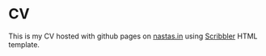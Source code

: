 # CV

This is my CV hosted with github pages on [nastas.in](https://nastas.in) 
using [Scribbler](https://tympanus.net/codrops/2018/01/12/freebie-scribbler-website-template-html-sketch/) HTML template.
